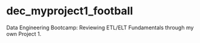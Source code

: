 # dec_myproject1_football
Data Engineering Bootcamp: Reviewing ETL/ELT Fundamentals through my own Project 1.
